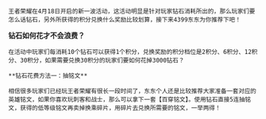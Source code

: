     王者荣耀在4月18日开启的新一波活动，这活动明显是针对玩家钻石消耗所出的，那么玩家们要怎么话钻石，另外所获得的积分兑换什么奖励比较划算，接下来4399东东为你推荐下吧！

**钻石如何花才不会浪费？**

    在活动中玩家们每消耗10个钻石可以获得1个积分，兑换奖励的积分档位是2积分、6积分、12积分、30积分，如果需要兑换30积分的玩家们要如何花掉3000钻石？

    **钻石花费方法一：抽铭文**

    相信很多玩家们已经玩王者荣耀有很长一段时间了，东东个人还是比较推荐大家准备一套对应的英雄铭文，如果你喜欢玩刺客和战士，那么可以拿下一套【百穿铭文】。使用钻石直接5连抽铭文，获得的低等级铭文再卖掉换乘碎片，用碎片去兑换所需要的铭文，一举两得！
